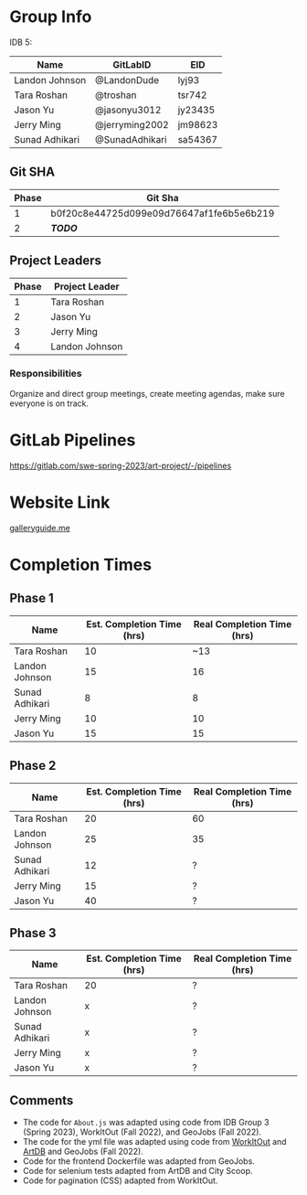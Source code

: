 # Group Info
IDB 5:

| Name             | GitLabID         | EID     |
| ---------------- | ---------------- | ------- |
| Landon Johnson   | @LandonDude      | lyj93   |
| Tara Roshan      | @troshan         | tsr742  |
| Jason Yu         | @jasonyu3012     | jy23435 |
| Jerry Ming       | @jerryming2002   | jm98623 |
| Sunad Adhikari   | @SunadAdhikari   | sa54367 |

## Git SHA

| Phase | Git Sha                                  |
| ----- | ---------------------------------------- |
| 1     | b0f20c8e44725d099e09d76647af1fe6b5e6b219 |
| 2     | ***TODO***                               |

## Project Leaders

| Phase | Project Leader   |
| ----- | ---------------- |
| 1     | Tara Roshan      |
| 2     | Jason Yu         |
| 3     | Jerry Ming       |
| 4     | Landon Johnson   |

### Responsibilities

Organize and direct group meetings, create meeting agendas, make sure everyone is on track.

# GitLab Pipelines

https://gitlab.com/swe-spring-2023/art-project/-/pipelines

# Website Link
[galleryguide.me](http://galleryguide.me)

# Completion Times
## Phase 1

| Name             | Est. Completion Time (hrs) | Real Completion Time (hrs) |
| ---------------- | -------------------------- | -------------------------- |
| Tara Roshan      | 10                         | ~13                        |
| Landon Johnson   | 15                         | 16                         | 
| Sunad Adhikari   | 8                          | 8                          | 
| Jerry Ming       | 10                         | 10                         | 
| Jason Yu         | 15                         | 15                         |

## Phase 2

| Name             | Est. Completion Time (hrs) | Real Completion Time (hrs) |
| ---------------- | -------------------------- | -------------------------- |
| Tara Roshan      | 20                         | 60                         |
| Landon Johnson   |   25                         | 35                          | 
| Sunad Adhikari   | 12                         | ?                          | 
| Jerry Ming       | 15                         | ?                          | 
| Jason Yu         | 40                         | ?                          |

## Phase 3

| Name             | Est. Completion Time (hrs) | Real Completion Time (hrs) |
| ---------------- | -------------------------- | -------------------------- |
| Tara Roshan      | 20                         | ?                          |
| Landon Johnson   | x                          | ?                          | 
| Sunad Adhikari   | x                          | ?                          | 
| Jerry Ming       | x                          | ?                          | 
| Jason Yu         | x                          | ?                          |

## Comments
 - The code for `About.js` was adapted using code from IDB Group 3 (Spring 2023), WorkItOut (Fall 2022), and GeoJobs (Fall 2022).
 - The code for the yml file was adapted using code from [WorkItOut](https://gitlab.com/sriyab/workitout/-/blob/main/.gitlab-ci.yml) and [ArtDB](https://gitlab.com/krent22/idb/-/blob/main/.gitlab-ci.yml) and GeoJobs (Fall 2022).
 - Code for the frontend Dockerfile was adapted from GeoJobs.
 - Code for selenium tests adapted from ArtDB and City Scoop.
 - Code for pagination (CSS) adapted from WorkItOut.
